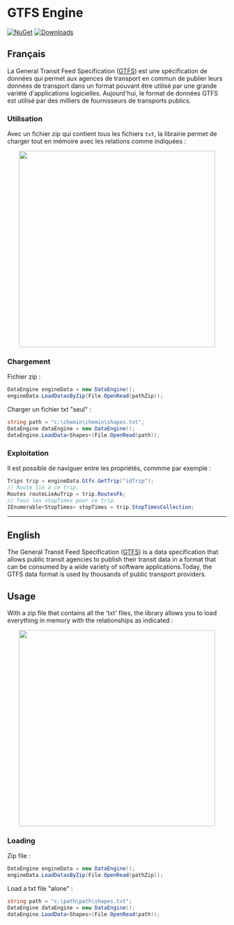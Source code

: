 # GTFS Engine
[![NuGet](https://img.shields.io/nuget/vpre/GtfsEngine.svg)](https://www.nuget.org/packages/GtfsEngine)
[![Downloads](https://img.shields.io/nuget/dt/GtfsEngine.svg)](https://www.nuget.org/packages/GtfsEngine)


## Français ##  
La General Transit Feed Specification ([GTFS](https://developers.google.com/transit/gtfs/reference?hl=fr)) est une spécification de données qui permet aux agences de transport en commun de publier leurs données de transport dans un format pouvant être utilisé par une grande variété d'applications logicielles. Aujourd'hui, le format de données GTFS est utilisé par des milliers de fournisseurs de transports publics.  

### Utilisation
Avec un fichier zip qui contient tous les fichiers `txt`, la librairie permet de charger tout en mémoire avec les relations comme indiquées :  
<p align="center"><kbd><img src="https://i.ibb.co/nr2tCBB/Quick-DBD-GTFS-model.png" height="450"></kbd></p>

### Chargement  
Fichier zip :
```csharp
DataEngine engineData = new DataEngine();
engineData.LoadDatasByZip(File.OpenRead(pathZip));
```

Charger un fichier txt "seul" :
```csharp
string path = "c:\chemin\chemin\shapes.txt";
DataEngine dataEngine = new DataEngine();
dataEngine.LoadData<Shapes>(File.OpenRead(path));
```

### Exploitation
Il est possible de naviguer entre les propriétés, commme par exemple :
```csharp
Trips trip = engineData.Gtfs.GetTrip("idTrip");
// Route lié à ce trip.
Routes routeLieAuTrip = trip.RoutesFk;
// Tous les stopTimes pour ce trip.
IEnumerable<StopTimes> stopTimes = trip.StopTimesCollection;
```
------------
## English ##  
The General Transit Feed Specification ([GTFS](https://developers.google.com/transit/gtfs/reference?hl=en)) is a data specification that allows public transit agencies to publish their transit data in a format that can be consumed by a wide variety of software applications.Today, the GTFS data format is used by thousands of public transport providers.  

## Usage
With a zip file that contains all the 'txt' files, the library allows you to load everything in memory with the relationships as indicated :
<p align="center"><kbd><img src="https://i.ibb.co/cL0BC4X/GTFSdb.png" height="450"></kbd></p>

### Loading
Zip file :
```csharp
DataEngine engineData = new DataEngine();
engineData.LoadDatasByZip(File.OpenRead(pathZip));
```

Load a txt file "alone" :
```csharp
string path = "c:\path\path\shapes.txt";
DataEngine dataEngine = new DataEngine();
dataEngine.LoadData<Shapes>(File.OpenRead(path));
